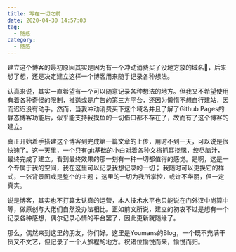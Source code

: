 ```yaml
---
title: 写在一切之前
date: 2020-04-30 14:57:03
tag:
  - 随感
category: 
  - 随感
---
```


建立这个博客的最初原因其实是因为有一个冲动消费买了没地方放的域名🤣，后来想了想，还是决定建立这样一个博客用来随手记录各种想法。
<!--more-->
认真来说，其实一直希望有一个可以随意记录各种想法的地方。但我又不希望使用有着各种奇怪的限制，推送或是广告的第三方平台，还因为懒惰不想自行建站，因而迟迟没有动手。然而，当我冲动消费买下这个域名并且了解了Github Pages的静态博客功能后，似乎能支持我摸鱼的一切借口都不存在了，故而有了这个博客的建立。

真正开始着手搭建这个博客到完成第一篇文章的上传，用时不到一天，可以说是很快速了。这一天里，一个只有git基础的小白对着各种文档抓耳挠腮，绞尽脑汁，最终完成了建立。看到最终效果的那一刻有一种一切都值得的感觉。是啊，这是一个专属于我的空间，我在这里可以记录我想记录的一切； 我随时可以更换它的样式，一张背景图或是整个的主题； 这里的一切为我所掌控，或许不华丽，但一定真实。

说是博客，其实也不打算太认真的运营，本人技术水平也只能说在门外汉中尚算中等，做原创与大佬们自然没办法相比。正如前文所说，建立的初衷不过是想有一个记录各种感想，偶尔记录心情的平台罢了，因此更新就随缘了。

那么，偶然来到这里的朋友，你们好。这里是Youmans的Blog，一个既不充满干货又不文艺，但记录了一个人旅程的地方。祝诸位愉悦而来，愉悦而归。
	
	